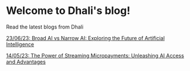 # Welcome to Dhali's blog!

Read the latest blogs from Dhali

[23/06/23: Broad AI vs Narrow AI: Exploring the Future of Artificial Intelligence](narrow_vs_broad_ai.md)

[14/05/23: The Power of Streaming Micropayments: Unleashing AI Access and Advantages](subscription_free_ai.md)